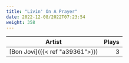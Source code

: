 ```yaml
---
title: "Livin' On A Prayer"
date: 2022-12-08/2022T07:23:54
weight: 358
---
```




 Artist | Plays 
----- | -----:
[Bon Jovi]({{< ref "a39361">}}) | 3
